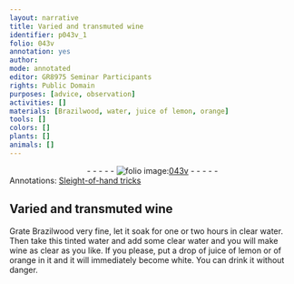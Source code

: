 ```yaml
---
layout: narrative
title: Varied and transmuted wine
identifier: p043v_1
folio: 043v
annotation: yes
author:
mode: annotated
editor: GR8975 Seminar Participants
rights: Public Domain
purposes: [advice, observation]
activities: []
materials: [Brazilwood, water, juice of lemon, orange]
tools: []
colors: []
plants: []
animals: []
---
```


 <div class="folio" align="center">- - - - - <a href="http://gallica.bnf.fr/ark:/12148/btv1b10500001g/f92.image" target="_blank"><img src="https://cu-mkp.github.io/GR8975-edition/assets/photo-icon.png" alt="folio image: " style="display:inline-block; margin-bottom:-3px;"/>043v</a> - - - - - </div>   
<div class="annotation" align="left">Annotations:
<a href="https://docs.google.com/document/d/1g8zJFcK35VdDmYfw8bHrBRHvNiz35pRjAkri-hkfFTo/edit" target="_blank">Sleight-of-hand tricks</a>
 </div>
 

## Varied and transmuted wine

 
Grate <span class="material">Brazilwood</span> very fine, let it soak for one or two hours in clear <span class="material">water</span>. Then take this tinted water and add some clear water and you will make wine as clear as you like. If you please, put a drop of <span class="material">juice of lemon</span> or of <span class="material">orange</span> in it and it will immediately become white. You can drink it without danger.
 
